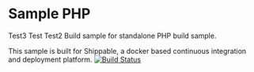 Sample PHP
===============

Test3
Test
Test2
Build sample for standalone PHP build sample.

This sample is built for Shippable, a docker based continuous integration and deployment platform.
[![Build Status](https://apibeta.shippable.com/projects/54c0a79391426fd6a78ca352/badge?branchName=master)](https://appbeta.shippable.com/projects/54c0a79391426fd6a78ca352/builds/latest)
